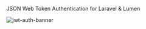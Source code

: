 JSON Web Token Authentication for Laravel & Lumen

![jwt-auth-banner](https://raw.githubusercontent.com/bisual/jwt-auth/main/.github/banner.png)

